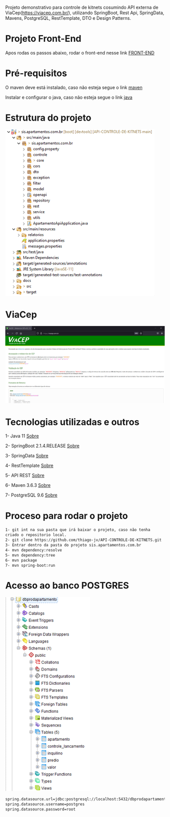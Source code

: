 Projeto demonstrativo para controle de kitnets cosumindo API externa de ViaCep(https://viacep.com.br/), utilizando SpringBoot, Rest Api, SpringData, Mavens, PostgreSQL, RestTemplate, DTO e Design Patterns.

# Projeto Front-End
Apos rodas os passos abaixo, rodar o front-end nesse link [FRONT-END](https://github.com/thiago-jv/UI-CONTROLE-DE-KITNETS)

# Pré-requisitos

O maven deve está instalado, caso não esteja segue o link [maven](https://dicasdejava.com.br/como-instalar-o-maven-no-windows/)

Instalar e configurar o java, caso não esteja segue o link [java](https://medium.com/beelabacademy/configurando-vari%C3%A1veis-de-ambiente-java-home-e-maven-home-no-windows-e-unix-d9461f783c26)


# Estrutura do projeto

![Estrutura do Projeto](https://github.com/thiago-jv/API-CONTROLE-DE-KITNETS/blob/main/estrutura-projeto.png)

# ViaCep

![ViaCep](https://github.com/thiago-jv/API-CONTROLE-DE-KITNETS/blob/main/cep.png)


# Tecnologias utilizadas e outros

 
 1- Java 11 [Sobre](https://www.zup.com.br/blog/java-11-principais-novidades)
 
 2- SpringBoot 2.1.4.RELEASE [Sobre](https://docs.spring.io/spring-boot/docs/current/reference/html/)
 
 3- SpringData [Sobre](https://docs.spring.io/spring-data/jpa/docs/current/reference/html/#reference) 

 4- RestTemplate [Sobre](https://www.baeldung.com/rest-template) 
 
 5- API REST [Sobre](https://www.redhat.com/pt-br/topics/api/what-is-a-rest-api)
 
 6- Maven 3.6.3 [Sobre](https://www.dclick.com.br/2010/09/15/o-que-e-o-maven-e-seus-primeiros-passos-com-a-ferramenta/)
 
 7- PostgreSQL 9.6 [Sobre](https://www.postgresql.org/about/)
 
 

# Proceso para rodar o projeto
```
1- git int na sua pasta que irá baixar o projeto, caso não tenha criado o repositorio local.
2- git clone https://github.com/thiago-jv/API-CONTROLE-DE-KITNETS.git
3- Entrar dentro da pasta do projeto sis.apartamentos.com.br
4- mvn dependency:resolve
5- mvn dependency:tree
6- mvn package
7- mvn spring-boot:run
```

# Acesso ao banco POSTGRES

![PostgreSql](https://github.com/thiago-jv/API-CONTROLE-DE-KITNETS/blob/main/tabelas_bd.png)

```
spring.datasource.url=jdbc:postgresql://localhost:5432/dbprodapartamento
spring.datasource.username=postgres
spring.datasource.password=root
```

